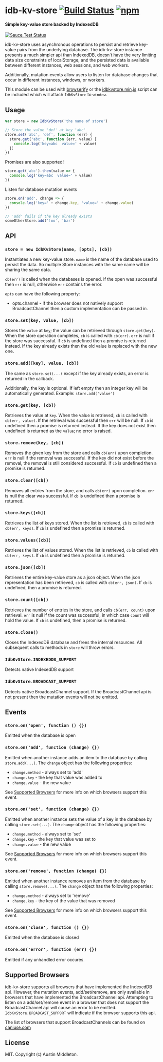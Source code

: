 # idb-kv-store [![Build Status](https://travis-ci.org/xuset/idb-kv-store.svg?branch=master)](https://travis-ci.org/xuset/idb-kv-store) [![npm](https://img.shields.io/npm/v/idb-kv-store.svg)](https://npmjs.org/package/idb-kv-store)

#### Simple key-value store backed by IndexedDB

[![Sauce Test Status](https://saucelabs.com/browser-matrix/xuset-idb-kv.svg)](https://saucelabs.com/u/xuset-idb-kv)

idb-kv-store uses asynchronous operations to persist and retrieve key-value pairs from the underlying database. The idb-kv-store instance presents a much simpler api than IndexedDB, doesn't have the very limiting data size constraints of localStorage, and the persisted data is available between different instances, web sessions, and web workers.

Additionally, mutation events allow users to listen for database changes that occur in different instances, windows, or workers.

This module can be used with [browserify](http://browserify.org/) or the [idbkvstore.min.js](https://raw.githubusercontent.com/xuset/idb-kv-store/master/idbkvstore.min.js) script can be included which will attach `IdbKvStore` to `window`.

## Usage

```js
var store = new IdbKvStore('the name of store')

// Store the value 'def' at key 'abc'
store.set('abc', 'def', function (err) {
  store.get('abc', function (err, value) {
    console.log('key=abc  value=' + value)
  })
})
```

Promises are also supported!

```js
store.get('abc').then(value => {
  console.log('key=abc  value=' + value)
})
```

Listen for database mutation events

```js
store.on('add', change => {
  console.log('key=' + change.key, 'value=' + change.value)
})

// 'add' fails if the key already exists
someOtherStore.add('foo', 'bar')
```

## API

### `store = new IdbKvStore(name, [opts], [cb])`

Instantiates a new key-value store. `name` is the name of the database used to persist the data. So multiple Store instances with the same name will be sharing the same data.

`cb(err)` is called when the databases is opened. If the open was successful then `err` is null, otherwise `err` contains the error.

`opts` can have the following property:
 * opts.channel - If the browser does not natively support BroadcastChannel then a custom implementation can be passed in.

### `store.set(key, value, [cb])`

Stores the `value` at `key`; the value can be retrieved through `store.get(key)`. When the store operation completes, `cb` is called with `cb(err)`. `err` is null if the store was successful. If `cb` is undefined then a promise is returned instead. If the key already exists then the old value is replaced with the new one.

### `store.add([key], value, [cb])`

The same as `store.set(...)` except if the key already exists, an error is returned in the callback.

Additionally, the key is optional. If left empty then an integer key will be automatically generated. Example: `store.add('value')`

### `store.get(key, [cb])`

Retrieves the value at `key`. When the value is retrieved, `cb` is called with `cb(err, value)`. If the retrieval was successful then `err` will be null. If `cb` is undefined then a promise is returned instead. If the key does not exist then undefined is returned as the `value`; no error is raised.

### `store.remove(key, [cb])`

Removes the given key from the store and calls `cb(err)` upon completion. `err` is null if the removal was successful. If the key did not exist before the removal, the removal is still considered successful. If `cb` is undefined then a promise is returned.

### `store.clear([cb])`

Removes all entries from the store, and calls `cb(err)` upon completion. `err` is null the clear was successful. If `cb` is undefined then a promise is returned.

### `store.keys([cb])`

Retrieves the list of keys stored. When the list is retrieved, `cb` is called with `cb(err, keys)`. If `cb` is undefined then a promise is returned.

### `store.values([cb])`

Retrieves the list of values stored. When the list is retrieved, `cb` is called with `cb(err, keys)`. If `cb` is undefined then a promise is returned.

### `store.json([cb])`

Retrieves the entire key-value store as a json object. When the json representation has been retrieved, `cb` is called with `cb(err, json)`. If `cb` is undefined, then a promise is returned.

### `store.count([cb])`

Retrieves the number of entries in the store, and calls `cb(err, count)` upon retrieval. `err` is null if the count was successful, in which case `count` will hold the value. If `cb` is undefined, then a promise is returned.

### `store.close()`

Closes the IndexedDB database and frees the internal resources. All subsequent calls to methods in `store` will throw errors.

### `IdbKvStore.INDEXEDDB_SUPPORT`

Detects native IndexedDB support

### `IdbKvStore.BROADCAST_SUPPORT`

Detects native BroadcastChannel support. If the BroadcastChannel api is not present then the mutation events will not be emitted.

## Events

### `store.on('open', function () {})`

Emitted when the database is open

### `store.on('add', function (change) {})`

Emitted when another instance adds an item to the database by calling `store.add(...)`. The `change` object has the following properties:

* `change.method` - always set to 'add'
* `change.key` - the key that value was added to
* `change.value` - the new value

See [Supported Browsers](#supported-browsers) for more info on which browsers support this event.

### `store.on('set', function (change) {})`

Emitted when another instance sets the value of a key in the database by calling `store.set(...)`. The `change` object has the following properties:

* `change.method` - always set to 'set'
* `change.key` - the key that value was set to
* `change.value` - the new value

See [Supported Browsers](#supported-browsers) for more info on which browsers support this event.

### `store.on('remove', function (change) {})`

Emitted when another instance removes an item from the database by calling `store.remove(...)`. The `change` object has the following properties:

* `change.method` - always set to 'remove'
* `change.key` - the key of the value that was removed

See [Supported Browsers](#supported-browsers) for more info on which browsers support this event.

### `store.on('close', function () {})`

Emitted when the database is closed

### `store.on('error', function (err) {})`

Emitted if any unhandled error occures.

## Supported Browsers

idb-kv-store supports all browsers that have implemented the IndexedDB api. However, the mutation events, add/set/remove, are only available in browsers that have implemented the BroadcastChannel api. Attempting to listen on a add/set/remove event in a browser that does not support the BroadcastChannel api will cause an error to be emitted. `IdbKvStore.BROADCAST_SUPPORT` will indicate if the browser supports this api.

The list of browsers that support BroadcastChannels can be found on [caniuse.com](http://caniuse.com/#search=broadcastchannel)

## License

MIT. Copyright (c) Austin Middleton.
